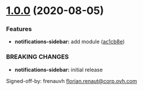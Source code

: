 # [1.0.0](https://github.com/ovh/manager/compare/@ovh-ux/manager-notifications-sidebar@0.0.0...@ovh-ux/manager-notifications-sidebar@1.0.0) (2020-08-05)


### Features

* **notifications-sidebar:** add module ([ac1cb8e](https://github.com/ovh/manager/commit/ac1cb8e6ccbc1debdf6588bba5a58d748896735a))


### BREAKING CHANGES

* **notifications-sidebar:** initial release

Signed-off-by: frenauvh <florian.renaut@corp.ovh.com>




